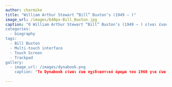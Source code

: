 ```yaml
---
author: charmike
title: "William Arthur Stewart “Bill” Buxton‘s (1949 – )"
image_url: /images/640px-Bill_Buxton.jpg
caption: "O William Arthur Stewart “Bill” Buxton‘s (1949 – ) είναι ένας από τους πρωτοπόρους επιστήμονες στον τομέα της επικοινωνίας ανθρώπου-υπολογιστή και είναι ο πατέρας του multi-touch interface που χρησιμοποιείται στα trackpads και στις οθόνες αφής.
categories:
  - biography
tags:
  - Bill Buxton
  - Multi-touch interface
  - Touch Screen
  - Trackpad
gallery:
  - image_url: /images/dynabook.png
    caption: "Το Dynabook είναι ένα σχεδιαστικό όραμα του 1968 για ένα φορητό υπολογιστή τύπου τάμπλετ από τον Alan Kay που απευθύνεται σε παιδιά και μπορεί να προγραμματιστεί με στόχο την προσωπική έκφραση και την επεξεργασία της πληροφορίας"
  
---
```

